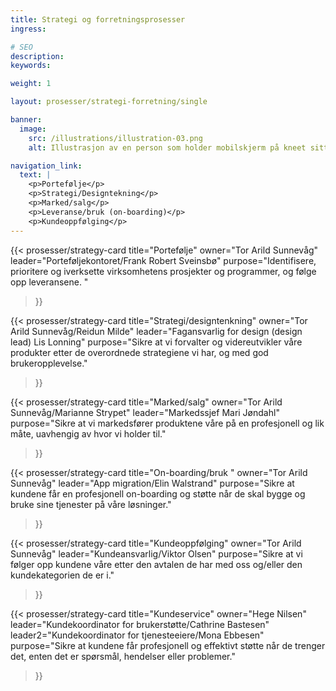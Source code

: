 ```yaml
---
title: Strategi og forretningsprosesser
ingress: 

# SEO
description:
keywords:

weight: 1

layout: prosesser/strategi-forretning/single

banner:
  image:
    src: /illustrations/illustration-03.png
    alt: Illustrasjon av en person som holder mobilskjerm på kneet sitt

navigation_link:
  text: |
    <p>Portefølje</p>
    <p>Strategi/Designtekning</p>
    <p>Marked/salg</p>
    <p>Leveranse/bruk (on-boarding)</p>
    <p>Kundeoppfølging</p>
---
```


{{< prosesser/strategy-card 
  title="Portefølje" 
  owner="Tor Arild Sunnevåg" 
  leader="Porteføljekontoret/Frank Robert Sveinsbø" 
  purpose="Identifisere, prioritere og iverksette virksomhetens prosjekter og programmer, og følge opp leveransene. " 
>}}

{{< prosesser/strategy-card 
  title="Strategi/designtenkning" 
  owner="Tor Arild Sunnevåg/Reidun Milde" 
  leader="Fagansvarlig for design (design lead) Lis Lonning" 
  purpose="Sikre at vi forvalter og videreutvikler våre produkter etter de overordnede strategiene vi har, og med god brukeropplevelse." 
>}}

{{< prosesser/strategy-card 
  title="Marked/salg" 
  owner="Tor Arild Sunnevåg/Marianne Strypet" 
  leader="Markedssjef Mari Jøndahl" 
  purpose="Sikre at vi markedsfører produktene våre på en profesjonell og lik måte, uavhengig av hvor vi holder til." 
>}}

{{< prosesser/strategy-card 
  title="On-boarding/bruk " 
  owner="Tor Arild Sunnevåg" 
  leader="App migration/Elin Walstrand" 
  purpose="Sikre at kundene får en profesjonell on-boarding og støtte når de skal bygge og bruke sine tjenester på våre løsninger." 
>}}

{{< prosesser/strategy-card 
  title="Kundeoppfølging" 
  owner="Tor Arild Sunnevåg" 
  leader="Kundeansvarlig/Viktor Olsen" 
  purpose="Sikre at vi følger opp kundene våre etter den avtalen de har med oss og/eller den kundekategorien de er i." 
>}}

{{< prosesser/strategy-card 
  title="Kundeservice" 
  owner="Hege Nilsen" 
  leader="Kundekoordinator for brukerstøtte/Cathrine Bastesen"
  leader2="Kundekoordinator for tjenesteeiere/Mona Ebbesen"
  purpose="Sikre at kundene får profesjonell og effektivt støtte når de trenger det, enten det er spørsmål, hendelser eller problemer." 
>}}

